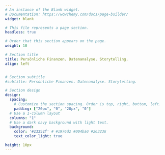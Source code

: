 ```yaml
---
# An instance of the Blank widget.
# Documentation: https://wowchemy.com/docs/page-builder/
widget: blank

# This file represents a page section.
headless: true

# Order that this section appears on the page.
weight: 10

# Section title
title: Persönliche Finanzen. Datenanalyse. Storytelling.
align: left


# Section subtitle
#subtitle: Persönliche Finanzen. Datenanalyse. Storytelling.

# Section design
design:
  spacing:
    # Customize the section spacing. Order is top, right, bottom, left.
    padding: ["20px", "0", "20px", "0"]
  # Use a 1-column layout
  columns: "1"
  # Use a dark navy background with light text.
  background:
    color: '#23252f' # #1976d2 #004ba0 #263238
    text_color_light: true

height: 10px
---
```

